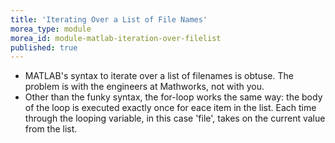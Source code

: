 ```yaml
---
title: 'Iterating Over a List of File Names'
morea_type: module
morea_id: module-matlab-iteration-over-filelist
published: true
---
```

<div class="html5-video" id="screencap-matlab-iterate-over-file-names"
    data-file="/ef105-2019-08/modules/video/matlab-iteration/IteratingOverFileList"></div>

- MATLAB's syntax to iterate over a list of filenames is obtuse. The problem is with the engineers at Mathworks, not with you.
- Other than the funky syntax, the for-loop works the same way: the body of the loop is executed exactly once for eace item in the list. Each time through the looping variable, in this case 'file', takes on the current value from the list.
